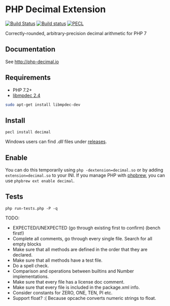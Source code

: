 # PHP Decimal Extension

[![Build Status](https://travis-ci.org/php-decimal/ext-decimal.svg?branch=2.0)](https://travis-ci.org/php-decimal/ext-decimal)
[![Build status](https://ci.appveyor.com/api/projects/status/lg5nw5tqgpmv1c33?svg=true)](https://ci.appveyor.com/project/rtheunissen/php-decimal)
[![PECL](https://img.shields.io/badge/PECL-2.0.0-alpha-blue.svg)](https://pecl.php.net/package/decimal)

Correctly-rounded, arbitrary-precision decimal arithmetic for PHP 7

## Documentation

See http://php-decimal.io

## Requirements

- PHP 7.2+
- [libmpdec 2.4](http://www.bytereef.org/mpdecimal/download.html)

```bash
sudo apt-get install libmpdec-dev
```

## Install

```
pecl install decimal
```

Windows users can find *.dll* files under [releases](https://github.com/php-decimal/ext-decimal/releases).

## Enable

You can do this temporarily using `php -dextension=decimal.so` or by adding `extension=decimal.so` to your INI. If you manage PHP with [phpbrew](https://github.com/phpbrew/phpbrew), you can use `phpbrew ext enable decimal`.

## Tests

```
php run-tests.php -P -q
```


TODO:
- EXPECTED/UNEXPECTED (go through existing first to confirm) (bench first!)
- Complete all comments, go through every single file. Search for all empty blocks
- Make sure that all methods are defined in the order that they are declared.
- Make sure that all methods have a test file.
- Do a spell check.
- Comparison and operations between builtins and Number implementations.
- Make sure that every file has a license doc comment.
- Make sure that every file is included in the package.xml info.
- Consider constants for ZERO, ONE, TEN, PI etc.
- Support float? :( Because opcache converts numeric strings to float.
